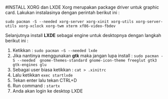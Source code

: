 #INSTALL XORG dan LXDE
Xorg merupakan package driver untuk graphic card. Lakukan instalasinya dengan perintah berikut ini :
 ```
 sudo pacman -S --needed xorg-server xorg-xinit xorg-utils xorg-server-utils xorg-xclock xorg-twm xterm xf86-video-fbdev
 ```
Selanjutnya install **LXDE** sebagai engine untuk desktopnya dengan langkah berikut ini :

1.	Ketikkan : `sudo pacman –S --needed lxde`
2.	Jika nantinya menggunakan **gtk** maka jangan lupa install : `sudo pacman -S --needed  gnome-themes-standard gnome-icon-theme freeglut gtk3 gtk-engines glu`
3.	Sebagai user biasa ketikkan : `cat > .xinitrc`
4.	Lalu ketikkan `exec startlxde`
5.	Tekan enter lalu tekan CTRL+D
6.	Run command : `startx`
7.	Anda akan login ke desktop LXDE
